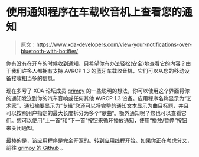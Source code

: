 # 使用通知程序在车载收音机上查看您的通知

> 原文：<https://www.xda-developers.com/view-your-notifications-over-bluetooth-with-botifier/>

你有没有在开车的时候收到通知，只希望你有办法轻松(安全)地查看它的内容？由于我们许多人都拥有支持 AVRCP 1.3 的蓝牙车载收音机，它们可以从您的移动设备接收相当多的信息。

现在多亏了 XDA 论坛成员 [grimpy](http://forum.xda-developers.com/member.php?u=2408091) 的一些聪明的想法，你可以使用这个界面将你的通知发送到你的汽车音响或任何其他 AVRCP 1.3 设备。应用程序名称显示为“艺术家”，通知摘要显示为“专辑”您还可以将完整的通知文本显示为曲目标题，并且可以按照用户指定的最大长度拆分为多个“歌曲”。额外通知呢？您也可以查看它们。您可以使用“上一首”和“下一首”按钮来循环播放通知，使用“播放/暂停”按钮来关闭通知。

最棒的是，该应用程序是完全开源的。转到[应用线程](http://forum.xda-developers.com/showthread.php?t=2421357)开始。如果你正在考虑分叉，前往 [grimpy 的 Github](https://github.com/grimpy/Botifier) 。